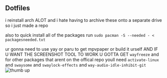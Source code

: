 ## Dotfiles
i reinstall arch ALOT and i hate having to archive these onto a separate drive so i just made a repo


also to quick install all of the packages run
```sudo pacman -S --needed - < packagesneeded.txt```

ur gonna need to use yay or paru to get mpvpaper or build it urself
AND IF U WANT THE SCREENSHOT TOOL TO WORK U GOTTA GET `wayfreeze` and for other packages that arent on the offical repo youll need  `activate-linux` and `swaysome` and `swaylock-effects` and `way-audio-idle-inhibit-git`
![thumb up](https://media1.tenor.com/m/DtD4LZbctTIAAAAd/tamm-cat.gif)

